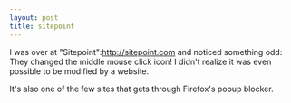 ```yaml
--- 
layout: post
title: sitepoint
---
```

I was over at "Sitepoint":http://sitepoint.com and noticed something odd:  They changed the middle mouse click icon!  I didn't realize it was even possible to be modified by a website.

It's also one of the few sites that gets through Firefox's popup blocker. 
